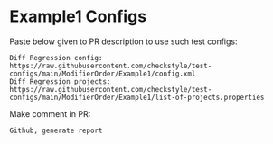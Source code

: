 # Example1 Configs
Paste below given to PR description to use such test configs:
```
Diff Regression config: https://raw.githubusercontent.com/checkstyle/test-configs/main/ModifierOrder/Example1/config.xml
Diff Regression projects: https://raw.githubusercontent.com/checkstyle/test-configs/main/ModifierOrder/Example1/list-of-projects.properties
```
Make comment in PR:
```
Github, generate report
```
